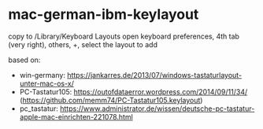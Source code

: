 # mac-german-ibm-keylayout

copy to /Library/Keyboard Layouts
open keyboard preferences, 4th tab (very right), others, +, select the layout to add

based on:
* win-germany: https://jankarres.de/2013/07/windows-tastaturlayout-unter-mac-os-x/
* PC-Tastatur105: https://outofdataerror.wordpress.com/2014/09/11/34/  (https://github.com/memm74/PC-Tastatur105.keylayout)
* pc_tastatur: https://www.administrator.de/wissen/deutsche-pc-tastatur-apple-mac-einrichten-221078.html
